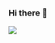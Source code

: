 ### Hi there 👋

<!--
**water1207/water1207** is a ✨ _special_ ✨ repository because its `README.md` (this file) appears on your GitHub profile.

Here are some ideas to get you started:

- 🔭 I’m currently working on ...
- 🌱 I’m currently learning ...
- 👯 I’m looking to collaborate on ...
- 🤔 I’m looking for help with ...
- 💬 Ask me about ...
- 📫 How to reach me: ...
- 😄 Pronouns: ...
- ⚡ Fun fact: ...
-->
<!-- ![Anurag's GitHub stats](https://github-readme-stats.vercel.app/api?username=water1207&show_icons=true&theme=tokyonight) -->
<img src="https://github-readme-stats.mrdulin.vercel.app/api?username=water1207&count_private=true&show_icons=true&theme=tokyonight">
